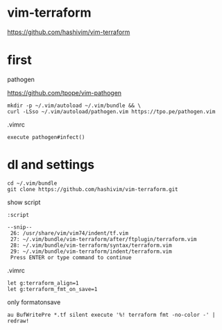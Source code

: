 # vim-terraform

https://github.com/hashivim/vim-terraform

# first
pathogen

https://github.com/tpope/vim-pathogen

```
mkdir -p ~/.vim/autoload ~/.vim/bundle && \
curl -LSso ~/.vim/autoload/pathogen.vim https://tpo.pe/pathogen.vim
```

.vimrc
```vim
execute pathogen#infect()
```

# dl and settings
```
cd ~/.vim/bundle
git clone https://github.com/hashivim/vim-terraform.git
```

show script

`:script`

```
--snip--
 26: /usr/share/vim/vim74/indent/tf.vim
 27: ~/.vim/bundle/vim-terraform/after/ftplugin/terraform.vim
 28: ~/.vim/bundle/vim-terraform/syntax/terraform.vim
 29: ~/.vim/bundle/vim-terraform/indent/terraform.vim
 Press ENTER or type command to continue
```

.vimrc
```vim
let g:terraform_align=1
let g:terraform_fmt_on_save=1
```


only formatonsave
```vim
au BufWritePre *.tf silent execute '%! terraform fmt -no-color -' | redraw!
```
